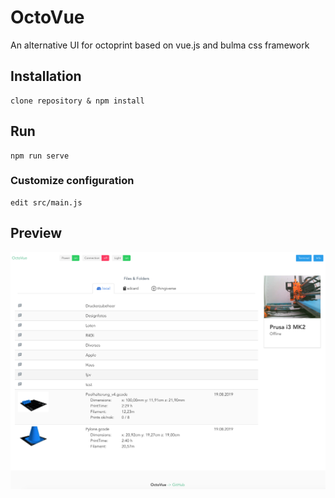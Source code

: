 # OctoVue

An alternative UI for octoprint based on vue.js and bulma css framework

## Installation
```
clone repository & npm install
```

## Run
```
npm run serve
```


### Customize configuration
```
edit src/main.js
```

## Preview
![screenshot](screen.png)